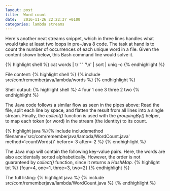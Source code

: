 ```yaml
---
layout: post
title:  Word count
date:   2016-11-26 22:22:37 +0100
categories: lambda streams
---
```


Here's another neat streams snippet, which in three lines handles what would take at least two loops in pre-Java 8 code. The task at hand is to count the number of occurrences of each unique word in a file. Given the content shown below, this Bash command line would solve it.

{% highlight shell %}
cat words | tr ' ' '\n' | sort | uniq -c
{% endhighlight %}

File content:
{% highlight shell %}
{% include src/com/rememberjava/lambda/words %}
{% endhighlight %}

Shell output:
{% highlight shell %}
  4 four
  1 one
  3 three
  2 two
{% endhighlight %}

The Java code follows a similar flow as seen in the pipes above: Read the file, split each line by space, and flatten the result from all lines into a single stream. Finally, the *collect()* function is used with the *groupingBy()* helper, to map each token (or word) in the stream (the identity) to its count.

{% highlight java %}{% include includemethod filename='src/com/rememberjava/lambda/WordCount.java' method='countWords()' before=-3  after=-2 %}
{% endhighlight %}

The Java map will contain the following key-value pairs. Here, the words are also accidentally sorted alphabetically. However, the order is not guaranteed by *collect()* function, since it returns a *HashMap*.
{% highlight txt %}
  {four=4, one=1, three=3, two=2}
{% endhighlight %}

The full listing:
{% highlight java %}
{% include src/com/rememberjava/lambda/WordCount.java %}
{% endhighlight %}

